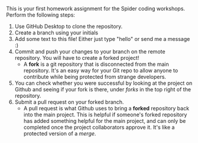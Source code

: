 This is your first homework assignment for the Spider coding workshops. Perform the following steps:
1) Use GitHub Desktop to clone the repository. 
2) Create a branch using your initials
3) Add some text to this file! Either just type "hello" or send me a message :)
4) Commit and push your changes to your branch on the remote repository. You will have to create a forked project!
    - A **fork** is a git repository that is disconnected from the main repository. It's an easy way for your Git repo to allow anyone to contribute while being protected from strange developers.
5) You can check whether you were successful by looking at the project on Github and seeing if your fork is there, under *forks* in the top right of the repository.
6) Submit a pull request on your forked branch.
    - A pull request is what Github uses to bring a **forked** repository back into the main project. This is helpful if someone's forked repository has added something helpful for the main project, and can only be completed once the project collaborators approve it. It's like a protected version of a *merge*.
